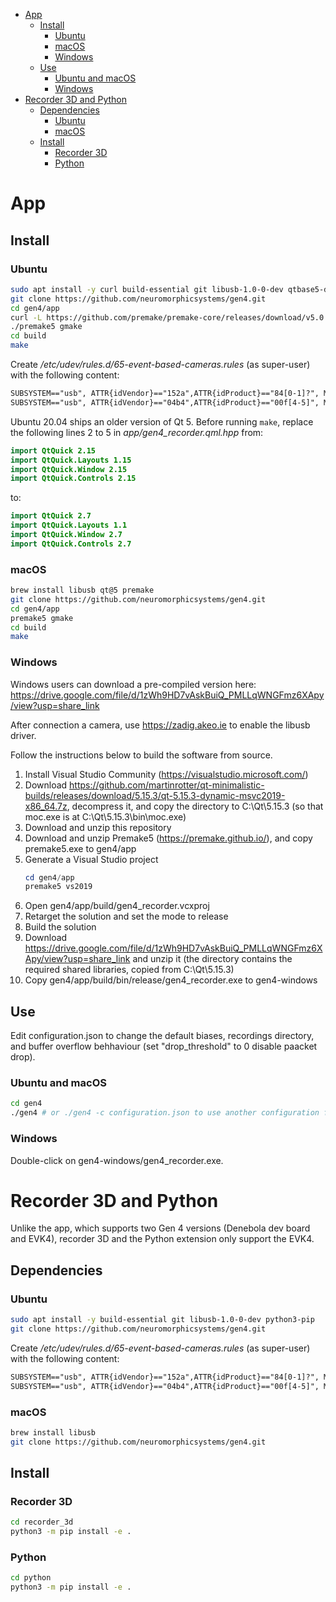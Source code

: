 - [App](#app)
    - [Install](#install)
        - [Ubuntu](#ubuntu)
        - [macOS](#macos)
        - [Windows](#windows)
    - [Use](#use)
        - [Ubuntu and macOS](#ubuntu-and-macos)
        - [Windows](#windows-1)
- [Recorder 3D and Python](#recorder-3d-and-python)
    - [Dependencies](#dependencies)
        - [Ubuntu](#ubuntu-1)
        - [macOS](#macos-1)
    - [Install](#install-1)
        - [Recorder 3D](#recorder-3d)
        - [Python](#python)

# App

## Install

### Ubuntu

```sh
sudo apt install -y curl build-essential git libusb-1.0-0-dev qtbase5-dev qtdeclarative5-dev qml-module-qtquick-controls qml-module-qtquick-controls2 qml-module-qttest
git clone https://github.com/neuromorphicsystems/gen4.git
cd gen4/app
curl -L https://github.com/premake/premake-core/releases/download/v5.0.0-beta2/premake-5.0.0-beta2-linux.tar.gz | tar xz
./premake5 gmake
cd build
make
```

Create _/etc/udev/rules.d/65-event-based-cameras.rules_ (as super-user) with the following content:

```txt
SUBSYSTEM=="usb", ATTR{idVendor}=="152a",ATTR{idProduct}=="84[0-1]?", MODE="0666"
SUBSYSTEM=="usb", ATTR{idVendor}=="04b4",ATTR{idProduct}=="00f[4-5]", MODE="0666"
```

Ubuntu 20.04 ships an older version of Qt 5. Before running `make`, replace the following lines 2 to 5 in *app/gen4_recorder.qml.hpp* from:

```qml
import QtQuick 2.15
import QtQuick.Layouts 1.15
import QtQuick.Window 2.15
import QtQuick.Controls 2.15
```

to:

```qml
import QtQuick 2.7
import QtQuick.Layouts 1.1
import QtQuick.Window 2.7
import QtQuick.Controls 2.7
```

### macOS

```sh
brew install libusb qt@5 premake
git clone https://github.com/neuromorphicsystems/gen4.git
cd gen4/app
premake5 gmake
cd build
make
```

### Windows

Windows users can download a pre-compiled version here: https://drive.google.com/file/d/1zWh9HD7vAskBuiQ_PMLLqWNGFmz6XApy/view?usp=share_link

After connection a camera, use https://zadig.akeo.ie to enable the libusb driver.

Follow the instructions below to build the software from source.

1. Install Visual Studio Community (https://visualstudio.microsoft.com/)
2. Download https://github.com/martinrotter/qt-minimalistic-builds/releases/download/5.15.3/qt-5.15.3-dynamic-msvc2019-x86_64.7z, decompress it, and copy the directory to C:\Qt\5.15.3 (so that moc.exe is at C:\Qt\5.15.3\bin\moc.exe)
3. Download and unzip this repository
4. Download and unzip Premake5 (https://premake.github.io/), and copy premake5.exe to gen4/app
5. Generate a Visual Studio project
    ```powershell
    cd gen4/app
    premake5 vs2019
    ```
6. Open gen4/app/build/gen4_recorder.vcxproj
7. Retarget the solution and set the mode to release
8. Build the solution
9. Download https://drive.google.com/file/d/1zWh9HD7vAskBuiQ_PMLLqWNGFmz6XApy/view?usp=share_link and unzip it (the directory contains the required shared libraries, copied from C:\Qt\5.15.3)
10. Copy gen4/app/build/bin/release/gen4_recorder.exe to gen4-windows

## Use

Edit configuration.json to change the default biases, recordings directory, and buffer overflow behhaviour (set "drop_threshold" to 0 disable paacket drop).

### Ubuntu and macOS

```sh
cd gen4
./gen4 # or ./gen4 -c configuration.json to use another configuration file
```

### Windows

Double-click on gen4-windows/gen4_recorder.exe.

# Recorder 3D and Python

Unlike the app, which supports two Gen 4 versions (Denebola dev board and EVK4), recorder 3D and the Python extension only support the EVK4.

## Dependencies

### Ubuntu

```sh
sudo apt install -y build-essential git libusb-1.0-0-dev python3-pip
git clone https://github.com/neuromorphicsystems/gen4.git
```

Create _/etc/udev/rules.d/65-event-based-cameras.rules_ (as super-user) with the following content:

```txt
SUBSYSTEM=="usb", ATTR{idVendor}=="152a",ATTR{idProduct}=="84[0-1]?", MODE="0666"
SUBSYSTEM=="usb", ATTR{idVendor}=="04b4",ATTR{idProduct}=="00f[4-5]", MODE="0666"
```

### macOS

```sh
brew install libusb
git clone https://github.com/neuromorphicsystems/gen4.git
```

## Install

### Recorder 3D

```sh
cd recorder_3d
python3 -m pip install -e .
```

### Python

```sh
cd python
python3 -m pip install -e .
```

